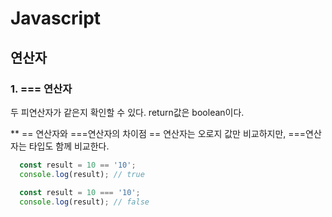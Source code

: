 # Javascript

## 연산자

### 1. === 연산자

  두 피연산자가 같은지 확인할 수 있다. return값은 boolean이다.

  ** == 연산자와 ===연산자의 차이점
  == 연산자는 오로지 값만 비교하지만, ===연산자는 타입도 함께 비교한다.

``` javascript
  const result = 10 == '10';
  console.log(result); // true

  const result = 10 === '10';
  console.log(result); // false
```
